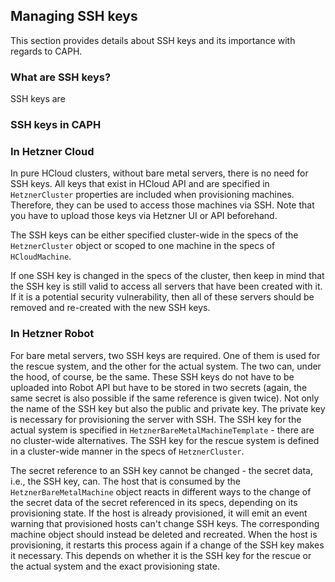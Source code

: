 ## Managing SSH keys

This section provides details about SSH keys and its importance with regards to CAPH.

### What are SSH keys?

SSH keys are 

### SSH keys in CAPH



### In Hetzner Cloud
In pure HCloud clusters, without bare metal servers, there is no need for SSH keys. All keys that exist in HCloud API and are specified in ```HetznerCluster``` properties are included when provisioning machines. Therefore, they can be used to access those machines via SSH. Note that you have to upload those keys via Hetzner UI or API beforehand. 

The SSH keys can be either specified cluster-wide in the specs of the ```HetznerCluster``` object or scoped to one machine in the specs of ```HCloudMachine```.

If one SSH key is changed in the specs of the cluster, then keep in mind that the SSH key is still valid to access all servers that have been created with it. If it is a potential security vulnerability, then all of these servers should be removed and re-created with the new SSH keys.

### In Hetzner Robot
For bare metal servers, two SSH keys are required. One of them is used for the rescue system, and the other for the actual system. The two can, under the hood, of course, be the same. These SSH keys do not have to be uploaded into Robot API but have to be stored in two secrets (again, the same secret is also possible if the same reference is given twice). Not only the name of the SSH key but also the public and private key. The private key is necessary for provisioning the server with SSH. The SSH key for the actual system is specified in ```HetznerBareMetalMachineTemplate``` - there are no cluster-wide alternatives. The SSH key for the rescue system is defined in a cluster-wide manner in the specs of ```HetznerCluster```.

The secret reference to an SSH key cannot be changed - the secret data, i.e., the SSH key, can. The host that is consumed by the ```HetznerBareMetalMachine``` object reacts in different ways to the change of the secret data of the secret referenced in its specs, depending on its provisioning state. If the host is already provisioned, it will emit an event warning that provisioned hosts can't change SSH keys. The corresponding machine object should instead be deleted and recreated. When the host is provisioning, it restarts this process again if a change of the SSH key makes it necessary. This depends on whether it is the SSH key for the rescue or the actual system and the exact provisioning state.
